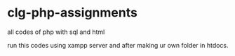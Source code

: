 # clg-php-assignments
all codes of php with sql and html

run this codes using xampp server and after making ur own folder in htdocs.

